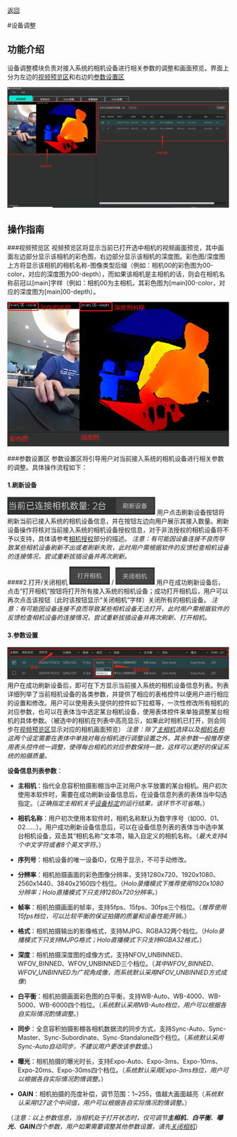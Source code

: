[返回](promholostudio.md#id_promholostudio)

#<span id = "id_page_deviceSetting">设备调整</span>
## 功能介绍
设备调整模块负责对接入系统的相机设备进行相关参数的调整和画面预览。界面上分为左边的[视频预览区](#DeviceSetting_PreviewArea)和右边的[参数设置区](#DeviceSetting_SettingArea)

![image](imgs/PromHoloStudio/page_deviceSetting/img_devicesetting_temp.png)
## 操作指南
###<span id = "DeviceSetting_PreviewArea">视频预览区</span>
视频预览区将显示当前已打开选中相机的视频画面预览，其中画面左边部分显示该相机的彩色图，右边部分显示该相机的深度图。彩色图/深度图上方将显示该相机的相机名称-图像类型后缀（例如：相机00的彩色图为00-color，对应的深度图为00-depth），而如果该相机是主相机的话，则会在相机名称前冠以[main]字样（例如：相机00为主相机，其彩色图为[main]00-color，对应的深度图为[main]00-depth）。

![image](imgs/PromHoloStudio/page_deviceSetting/img_devicesetting2_temp.png)

###<span id = "DeviceSetting_SettingArea">参数设置区</span>
参数设置区将引导用户对当前接入系统的相机设备进行相关参数的调整。具体操作流程如下：

#### 1.刷新设备
![image](imgs/PromHoloStudio/page_deviceSetting/img_devicesetting3_temp.png)
用户点击刷新设备按钮将刷新当前已接入系统的相机设备信息，并在按钮左边向用户展示其接入数量。刷新设备操作将核对当前接入系统的相机设备授权信息，对于非法授权的相机设备将不予以支持，具体请参考[相机授权](promholostudio.md#CameraLicense)部分的描述。
*注意：有可能因设备连接不良而导致某些相机设备刷新不出或者刷新失败，此时用户需根据软件的反馈检查相机设备的连接情况，尝试重新拔插设备并再次刷新。*

####<span id = "DeviceSetting_OpenOrCloseCamera">2.打开/关闭相机</span>
![image](imgs/PromHoloStudio/img_openDevice_temp.png) / ![image](imgs/PromHoloStudio/img_closeDevice_temp.png)
用户在成功刷新设备后，点击“打开相机”按钮将打开所有接入系统的相机设备；成功打开相机后，用户可以再次点击该按钮（此时该按钮显示“关闭相机”字样）关闭所有的相机设备。
*注意：有可能因设备连接不良而导致某些相机设备无法打开，此时用户需根据软件的反馈检查相机设备的连接情况，尝试重新拔插设备并再次刷新、打开相机。*

#### 3.参数设置
![image](imgs/PromHoloStudio/page_deviceSetting/img_devicesetting6_temp.png)
用户在成功刷新设备后，即可在下方显示当前接入系统的相机设备信息列表。列表详细列举了当前相机设备的各类参数，并提供了相应的表格控件以便用户进行相应的设置和修改。用户可以使用表头提供的控件如下拉框等，一次性修改所有相机的对应参数，也可以在表体当中选定某台相机设备，使用表体控件来单独调整某台相机的具体参数。（被选中的相机在列表中高亮显示，如果此时相机已打开，则会同步在[视频预览区](#DeviceSetting_PreviewArea)显示对应的相机画面预览）
*注意：除了[主相机](#id_page_deviceSetting_mainCamera)选择以及[相机名称](#id_page_deviceSetting_cameraName)这两个设定需要在表体中单独对每台相机进行调整设置之外，其余参数一般推荐使用表头控件统一调整，使得每台相机的对应参数保持一致，这样可以更好的保证系统的拍摄质量。*

**设备信息列表参数**：

* **<spand id = "id_page_deviceSetting_mainCamera">主相机</span>**：指代全息容积拍摄影棚当中正对用户水平放置的某台相机。用户初次使用本软件时，需要在成功刷新设备信息后，在设备信息列表的表体当中勾选指定。（*正确指定主相机关乎[设备标定](page_deviceCalib.md#id_page_deviceCalib)的运行结果，该环节不可省略。*）

* **<spand id = "id_page_deviceSetting_cameraName">相机名称</span>**：用户初次使用本软件时，相机名称默认为数字序号（如00、01、02......）。用户成功刷新设备信息后，可以在设备信息列表的表体当中选中某台相机设备，双击其“相机名称”文本项，输入自定义的相机名称。（*最大支持4个中文字符或者8个英文字符。*）

* **序列号**：相机设备的唯一设备ID，仅用于显示，不可手动修改。

* **分辨率**：相机拍摄画面的彩色图像分辨率，支持1280x720、1920x1080、2560x1440、3840x2160四个档位。（*Holo录播模式下推荐使用1920x1080分辨率；Holo直播模式下只支持1280x720分辨率。*）

* **帧率**：相机拍摄画面的帧率，支持5fps、15fps、30fps三个档位。（*推荐使用15fps档位，可以比较平衡的保证拍摄的质量和设备性能开销。*）

* **格式**：相机拍摄输出的影像格式，支持MJPG、RGBA32两个档位。（*Holo录播模式下只支持MJPG格式；Holo直播模式下只支持RGBA32格式。*）

* **深度**：相机拍摄深度图的成像方式，支持NFOV_UNBINNED、WFOV_BINNED、WFOV_UNBINNED三个档位。（*其中WFOV_BINNED、WFOV_UNBINNED为广视角成像，而系统默认采用NFOV_UNBINNED方式成像*）

* **白平衡**：相机拍摄画面彩色图的白平衡，支持WB-Auto、WB-4000、WB-5000、WB-6000四个档位。（*系统默认采用WB-Auto档位，用户可以根据各自实际情况酌情调整。*）

* **同步**：全息容积拍摄影棚各相机数据流的同步方式，支持Sync-Auto、Sync-Master、Sync-Subordinate、Sync-Standalone四个档位。（*系统默认采用Sync-Auto自动同步，不建议用户更改该参数值。*）

* **曝光**：相机拍摄的曝光时长，支持Expo-Auto、Expo-3ms、Expo-10ms、Expo-20ms、Expo-30ms四个档位。（*系统默认采用Expo-3ms档位，用户可以根据各自实际情况酌情调整。*）

* **GAIN**：相机拍摄的亮度补偿，调节范围：1~255，值越大画面越亮（*系统默认采用127这个中间值，用户可以根据各自实际情况酌情调整。*）

（*注意：以上参数信息，当相机处于打开状态时，仅可调节**主相机**、**白平衡**、**曝光**、**GAIN**四个参数，用户如果需要调整其他参数设置，请先[关闭相机](#DeviceSetting_OpenOrCloseCamera)*）